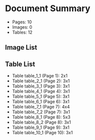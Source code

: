 # Document Summary

- Pages: 10
- Images: 0
- Tables: 12

## Image List


## Table List

- Table table_1_1 (Page 1): 2x1
- Table table_2_1 (Page 2): 3x1
- Table table_3_1 (Page 3): 3x1
- Table table_4_1 (Page 4): 3x1
- Table table_5_1 (Page 5): 3x1
- Table table_6_1 (Page 6): 3x1
- Table table_7_1 (Page 7): 4x4
- Table table_7_2 (Page 7): 3x1
- Table table_8_1 (Page 8): 5x3
- Table table_8_2 (Page 8): 3x1
- Table table_9_1 (Page 9): 3x1
- Table table_10_1 (Page 10): 3x1
